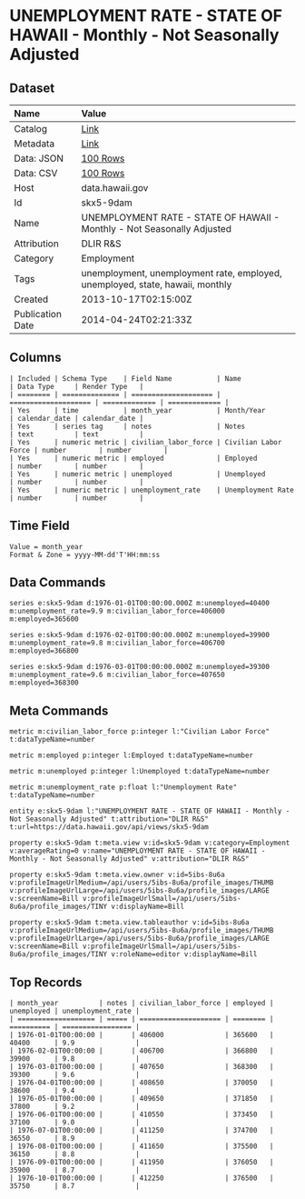 # UNEMPLOYMENT RATE - STATE OF HAWAII - Monthly - Not Seasonally Adjusted

## Dataset

| Name | Value |
| :--- | :---- |
| Catalog | [Link](https://catalog.data.gov/dataset/unemployment-rate-state-of-hawaii-monthly-not-seasonally-adjusted-2d577) |
| Metadata | [Link](https://data.hawaii.gov/api/views/skx5-9dam) |
| Data: JSON | [100 Rows](https://data.hawaii.gov/api/views/skx5-9dam/rows.json?max_rows=100) |
| Data: CSV | [100 Rows](https://data.hawaii.gov/api/views/skx5-9dam/rows.csv?max_rows=100) |
| Host | data.hawaii.gov |
| Id | skx5-9dam |
| Name | UNEMPLOYMENT RATE - STATE OF HAWAII - Monthly - Not Seasonally Adjusted |
| Attribution | DLIR R&S |
| Category | Employment |
| Tags | unemployment, unemployment rate, employed, unemployed, state, hawaii, monthly |
| Created | 2013-10-17T02:15:00Z |
| Publication Date | 2014-04-24T02:21:33Z |

## Columns

```ls
| Included | Schema Type    | Field Name           | Name                 | Data Type     | Render Type   |
| ======== | ============== | ==================== | ==================== | ============= | ============= |
| Yes      | time           | month_year           | Month/Year           | calendar_date | calendar_date |
| Yes      | series tag     | notes                | Notes                | text          | text          |
| Yes      | numeric metric | civilian_labor_force | Civilian Labor Force | number        | number        |
| Yes      | numeric metric | employed             | Employed             | number        | number        |
| Yes      | numeric metric | unemployed           | Unemployed           | number        | number        |
| Yes      | numeric metric | unemployment_rate    | Unemployment Rate    | number        | number        |
```

## Time Field

```ls
Value = month_year
Format & Zone = yyyy-MM-dd'T'HH:mm:ss
```

## Data Commands

```ls
series e:skx5-9dam d:1976-01-01T00:00:00.000Z m:unemployed=40400 m:unemployment_rate=9.9 m:civilian_labor_force=406000 m:employed=365600

series e:skx5-9dam d:1976-02-01T00:00:00.000Z m:unemployed=39900 m:unemployment_rate=9.8 m:civilian_labor_force=406700 m:employed=366800

series e:skx5-9dam d:1976-03-01T00:00:00.000Z m:unemployed=39300 m:unemployment_rate=9.6 m:civilian_labor_force=407650 m:employed=368300
```

## Meta Commands

```ls
metric m:civilian_labor_force p:integer l:"Civilian Labor Force" t:dataTypeName=number

metric m:employed p:integer l:Employed t:dataTypeName=number

metric m:unemployed p:integer l:Unemployed t:dataTypeName=number

metric m:unemployment_rate p:float l:"Unemployment Rate" t:dataTypeName=number

entity e:skx5-9dam l:"UNEMPLOYMENT RATE - STATE OF HAWAII - Monthly - Not Seasonally Adjusted" t:attribution="DLIR R&S" t:url=https://data.hawaii.gov/api/views/skx5-9dam

property e:skx5-9dam t:meta.view v:id=skx5-9dam v:category=Employment v:averageRating=0 v:name="UNEMPLOYMENT RATE - STATE OF HAWAII - Monthly - Not Seasonally Adjusted" v:attribution="DLIR R&S"

property e:skx5-9dam t:meta.view.owner v:id=5ibs-8u6a v:profileImageUrlMedium=/api/users/5ibs-8u6a/profile_images/THUMB v:profileImageUrlLarge=/api/users/5ibs-8u6a/profile_images/LARGE v:screenName=Bill v:profileImageUrlSmall=/api/users/5ibs-8u6a/profile_images/TINY v:displayName=Bill

property e:skx5-9dam t:meta.view.tableauthor v:id=5ibs-8u6a v:profileImageUrlMedium=/api/users/5ibs-8u6a/profile_images/THUMB v:profileImageUrlLarge=/api/users/5ibs-8u6a/profile_images/LARGE v:screenName=Bill v:profileImageUrlSmall=/api/users/5ibs-8u6a/profile_images/TINY v:roleName=editor v:displayName=Bill
```

## Top Records

```ls
| month_year          | notes | civilian_labor_force | employed | unemployed | unemployment_rate | 
| =================== | ===== | ==================== | ======== | ========== | ================= | 
| 1976-01-01T00:00:00 |       | 406000               | 365600   | 40400      | 9.9               | 
| 1976-02-01T00:00:00 |       | 406700               | 366800   | 39900      | 9.8               | 
| 1976-03-01T00:00:00 |       | 407650               | 368300   | 39300      | 9.6               | 
| 1976-04-01T00:00:00 |       | 408650               | 370050   | 38600      | 9.4               | 
| 1976-05-01T00:00:00 |       | 409650               | 371850   | 37800      | 9.2               | 
| 1976-06-01T00:00:00 |       | 410550               | 373450   | 37100      | 9.0               | 
| 1976-07-01T00:00:00 |       | 411250               | 374700   | 36550      | 8.9               | 
| 1976-08-01T00:00:00 |       | 411650               | 375500   | 36150      | 8.8               | 
| 1976-09-01T00:00:00 |       | 411950               | 376050   | 35900      | 8.7               | 
| 1976-10-01T00:00:00 |       | 412250               | 376500   | 35750      | 8.7               | 
```